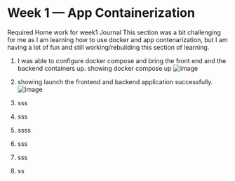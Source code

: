 # Week 1 — App Containerization
Required Home work for week1 Journal
This section was a bit challenging for me as I am learning how to use docker and app contenarization, but I am having  a lot of fun and still working/rebuilding this section of learning.
1) I was able to configure docker compose and bring the front end and the backend containers up.
showing docker compose up
![image](https://user-images.githubusercontent.com/124897604/222780169-6bc6427d-c51f-4b5c-aa5f-5e2a6ea85435.png)

2) showing launch the frontend and backend application successfully.
![image](https://user-images.githubusercontent.com/124897604/222779350-5c208ccc-e68a-48f6-86a2-c5a1818c9d8e.png)



3) sss
4) sss
5) ssss
6) sss
7) sss
8) ss

